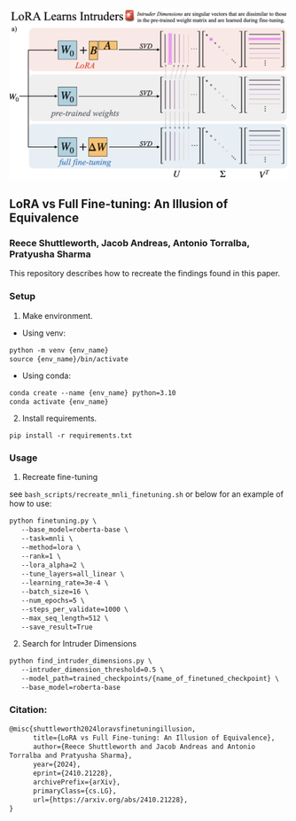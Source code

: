 ![Figure 1](./assets/figure_1.png)

## LoRA vs Full Fine-tuning: An Illusion of Equivalence

### Reece Shuttleworth, Jacob Andreas, Antonio Torralba, Pratyusha Sharma

This repository describes how to recreate the findings found in this paper.

### Setup

1. Make environment.

- Using venv:

```
python -m venv {env_name}
source {env_name}/bin/activate
```

- Using conda:

```
conda create --name {env_name} python=3.10
conda activate {env_name}
```

2. Install requirements.

```
pip install -r requirements.txt
```

### Usage

1. Recreate fine-tuning

see `bash_scripts/recreate_mnli_finetuning.sh` or below for an example of how to use:

```
python finetuning.py \
   --base_model=roberta-base \
   --task=mnli \
   --method=lora \
   --rank=1 \
   --lora_alpha=2 \
   --tune_layers=all_linear \
   --learning_rate=3e-4 \
   --batch_size=16 \
   --num_epochs=5 \
   --steps_per_validate=1000 \
   --max_seq_length=512 \
   --save_result=True
```

2. Search for Intruder Dimensions

```
python find_intruder_dimensions.py \
   --intruder_dimension_threshold=0.5 \
   --model_path=trained_checkpoints/{name_of_finetuned_checkpoint} \
   --base_model=roberta-base
```

### Citation:

```
@misc{shuttleworth2024loravsfinetuningillusion,
      title={LoRA vs Full Fine-tuning: An Illusion of Equivalence},
      author={Reece Shuttleworth and Jacob Andreas and Antonio Torralba and Pratyusha Sharma},
      year={2024},
      eprint={2410.21228},
      archivePrefix={arXiv},
      primaryClass={cs.LG},
      url={https://arxiv.org/abs/2410.21228},
}
```
